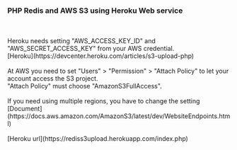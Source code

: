 <h3>PHP Redis and AWS S3 using Heroku Web service</h3><br/><br/>
Heroku needs setting "AWS_ACCESS_KEY_ID" and "AWS_SECRET_ACCESS_KEY" from your AWS credential.<br>
[Heroku](https://devcenter.heroku.com/articles/s3-upload-php)<br><br/>
At AWS you need to set "Users" > "Permission" > "Attach Policy" to let your account access the S3 project.<br>
"Attach Policy" must choose "AmazonS3FullAccess".<br><br/>
If you need using multiple regions, you have to change the setting<br>
[Document](https://docs.aws.amazon.com/AmazonS3/latest/dev/WebsiteEndpoints.html)<br/>
<br/>
[Heroku url](https://rediss3upload.herokuapp.com/index.php)